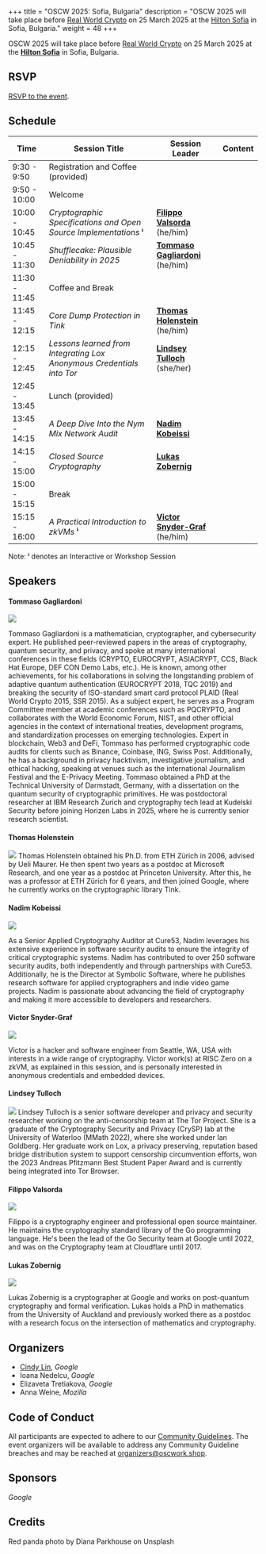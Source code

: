 +++
title = "OSCW 2025: Sofia, Bulgaria"
description = "OSCW 2025 will take place before [Real World Crypto](https://rwc.iacr.org/2025/) on 25 March 2025 at the [Hilton Sofia](https://maps.app.goo.gl/shxnwsyo2KB5o9jS7) in Sofia, Bulgaria."
weight = 48
+++

OSCW 2025 will take place before [Real World Crypto](https://rwc.iacr.org/2025/) on 25 March 2025 at the [**Hilton Sofia**](https://maps.app.goo.gl/shxnwsyo2KB5o9jS7) in Sofia, Bulgaria.

## RSVP

[RSVP to the event](https://rsvp.withgoogle.com/events/oscw-2025).

## Schedule

| Time | Session Title | Session Leader | Content |
| - | - | - | - |
| 9:30 - 9:50 | Registration and Coffee (provided) | |
| 9:50 - 10:00 | Welcome | |
| 10:00 - 10:45 | *Cryptographic Specifications and Open Source Implementations* **ⁱ** | [**Filippo Valsorda**](/2025/#filippo-valsorda) (he/him) | |
| 10:45 - 11:30 | *Shufflecake: Plausible Deniability in 2025* | [**Tommaso Gagliardoni**](/2025/#tommaso-gagliardoni) (he/him) | | 
| 11:30 - 11:45 | Coffee and Break | | 
| 11:45 - 12:15 | *Core Dump Protection in Tink* | [**Thomas Holenstein**](/2025/#thomas-holenstein) (he/him) | |
| 12:15 - 12:45 | *Lessons learned from Integrating Lox Anonymous Credentials into Tor* | [**Lindsey Tulloch**](/2025/#lindsey-tulloch) (she/her) | |
| 12:45 - 13:45 | Lunch (provided) | |
| 13:45 - 14:15 | *A Deep Dive Into the Nym Mix Network Audit* | [**Nadim Kobeissi**](/2025/#nadim-kobeissi) | |
| 14:15 - 15:00 | *Closed Source Cryptography* | [**Lukas Zobernig**](/2025/#lukas-zobernig) | |
| 15:00 - 15:15 | Break | |
| 15:15 - 16:00 | *A Practical Introduction to zkVMs* **ⁱ** | [**Victor Snyder-Graf**](/2025/#victor-snyder-graf) (he/him) | |


Note: **ⁱ** denotes an Interactive or Workshop Session


## Speakers

#### Tommaso Gagliardoni

![](/2025/10a34637ad661d98ba3344717656fcc76209c2f8.jpg)

Tommaso Gagliardoni is a mathematician, cryptographer, and cybersecurity expert. He published peer-reviewed papers in the areas of cryptography, quantum security, and privacy, and spoke at many international conferences in these fields (CRYPTO, EUROCRYPT, ASIACRYPT, CCS, Black Hat Europe, DEF CON Demo Labs, etc.). He is known, among other achievements, for his collaborations in solving the longstanding problem of adaptive quantum authentication (EUROCRYPT 2018, TQC 2019) and breaking the security of ISO-standard smart card protocol PLAID (Real World Crypto 2015, SSR 2015).  As a subject expert, he serves as a Program Committee member at academic conferences such as PQCRYPTO, and collaborates with the World Economic Forum, NIST, and other official agencies in the context of international treaties, development programs, and standardization processes on emerging technologies. Expert in blockchain, Web3 and DeFi, Tommaso has performed cryptographic code audits for clients such as Binance, Coinbase, ING, Swiss Post. Additionally, he has a background in privacy hacktivism, investigative journalism, and ethical hacking, speaking at venues such as the international Journalism Festival and the E-Privacy Meeting. Tommaso obtained a PhD at the Technical University of Darmstadt, Germany, with a dissertation on the quantum security of cryptographic primitives. He was postdoctoral researcher at IBM Research Zurich and cryptography tech lead at Kudelski Security before joining Horizen Labs in 2025, where he is currently senior research scientist. 

#### Thomas Holenstein

![](/2025/3e6c06b1a28a035e21aa0a736ef80afadc43122c.jpg)
Thomas Holenstein obtained his Ph.D. from ETH Zürich in 2006, advised by Ueli Maurer. He then spent two years as a postdoc at Microsoft Research, and one year as a postdoc at Princeton University. After this, he was a professor at ETH Zürich for 6 years, and then joined Google, where he currently works on the cryptographic library Tink.

#### Nadim Kobeissi

![](/2025/3c7435cfd4e31b9be3991041c9a4f8292b752e5b.jpeg)

As a Senior Applied Cryptography Auditor at Cure53, Nadim leverages his extensive experience in software security audits to ensure the integrity of critical cryptographic systems. Nadim has contributed to over 250 software security audits, both independently and through partnerships with Cure53. Additionally, he is the Director at Symbolic Software, where he publishes research software for applied cryptographers and indie video game projects. Nadim is passionate about advancing the field of cryptography and making it more accessible to developers and researchers.

#### Victor Snyder-Graf

![](/2025/ecc1978dca2e31d10751ede8d8753f1cbded832e.jpg)

Victor is a hacker and software engineer from Seattle, WA, USA with interests in a wide range of cryptography. Victor work(s) at RISC Zero on a zkVM, as explained in this session, and is personally interested in anonymous credentials and embedded devices.

#### Lindsey Tulloch

![](/2025/63027d7630360e4203c0e3f970ec2ffcfe5f8f1b.jpg)
Lindsey Tulloch is a senior software developer and privacy and security researcher working on the anti-censorship team at The Tor Project. She is a graduate of the Cryptography Security and Privacy (CrySP) lab at the University of Waterloo (MMath 2022), where she worked under Ian Goldberg. Her graduate work on Lox, a privacy preserving, reputation based bridge distribution system to support censorship circumvention efforts, won the 2023 Andreas Pfitzmann Best Student Paper Award and is currently being integrated into Tor Browser.

#### Filippo Valsorda

![](/2025/red_panda.jpg)

Filippo is a cryptography engineer and professional open source maintainer. He maintains the cryptography standard library of the Go programming language. He's been the lead of the Go Security team at Google until 2022, and was on the Cryptography team at Cloudflare until 2017.

#### Lukas Zobernig

![](/2025/6110212c651287fa93aae5142e60b50edde00970.png)

Lukas Zobernig is a cryptographer at Google and works on post-quantum cryptography and formal verification. Lukas holds a PhD in mathematics from the University of Auckland and previously worked there as a postdoc with a research focus on the intersection of mathematics and cryptography.


## Organizers

- [Cindy Lin](https://cindylindeed.github.io/), *Google*
- Ioana Nedelcu, *Google*
- Elizaveta Tretiakova, *Google*
- Anna Weine, *Mozilla*

## Code of Conduct

All participants are expected to adhere to our [Community Guidelines](https://developers.google.com/community-guidelines). The event organizers will be available to address any Community Guideline breaches and may be reached at [organizers@oscwork.shop](mailto:organizers@oscwork.shop).

## Sponsors

*Google*

## Credits
Red panda photo by Diana Parkhouse on Unsplash
